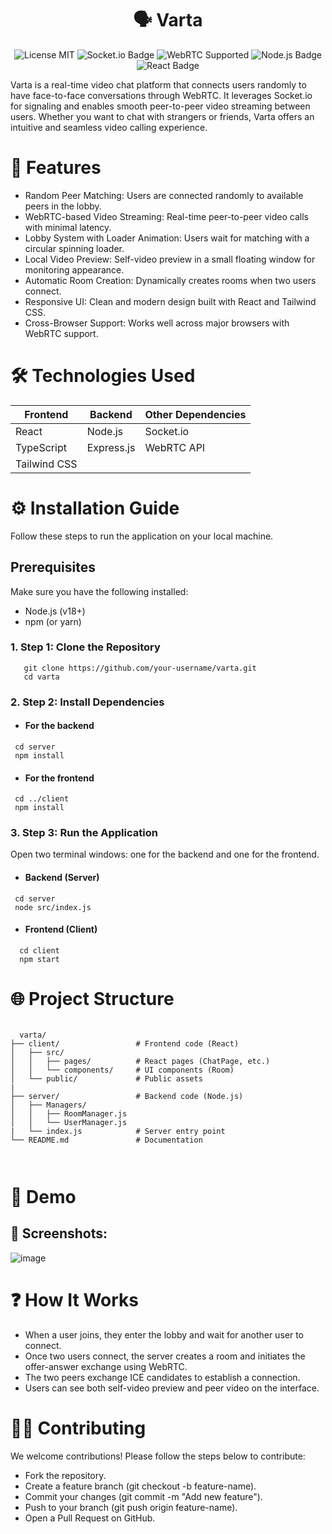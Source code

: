 <h1 align="center">🗣️ Varta  </h1>

<p align="center"> <img src="https://img.shields.io/badge/License-MIT-blue.svg" alt="License MIT"/> <img src="https://img.shields.io/badge/Socket.io-v4.5.4-%235865F2" alt="Socket.io Badge"/> <img src="https://img.shields.io/badge/WebRTC-Supported-brightgreen" alt="WebRTC Supported"/> <img src="https://img.shields.io/badge/Node.js-v18.0.0-%23339933" alt="Node.js Badge"/> <img src="https://img.shields.io/badge/React-v18.2.0-%2361DAFB" alt="React Badge"/> </p>


Varta is a real-time video chat platform that connects users randomly to have face-to-face conversations through WebRTC. It leverages Socket.io for signaling and enables smooth peer-to-peer video streaming between users. Whether you want to chat with strangers or friends, Varta offers an intuitive and seamless video calling experience.




# 🚀 Features

  - Random Peer Matching: Users are connected randomly to available peers in the lobby.
   - WebRTC-based Video Streaming: Real-time peer-to-peer video calls with minimal latency.
  - Lobby System with Loader Animation: Users wait for matching with a circular spinning loader.
  - Local Video Preview: Self-video preview in a small floating window for monitoring appearance.
  - Automatic Room Creation: Dynamically creates rooms when two users connect.
  - Responsive UI: Clean and modern design built with React and Tailwind CSS.
  - Cross-Browser Support: Works well across major browsers with WebRTC support.


# 🛠️ Technologies Used

| Frontend | Backend | Other Dependencies |
| ------ | ------ | ------- |
| React | Node.js	| Socket.io |
| TypeScript |	Express.js | WebRTC API |
| Tailwind CSS |


# ⚙️ Installation Guide

Follow these steps to run the application on your local machine.

## Prerequisites
Make sure you have the following installed:

  - Node.js (v18+)
  - npm (or yarn)


 ### 1. Step 1: Clone the Repository
 
  ```
     git clone https://github.com/your-username/varta.git 
     cd varta
 ```



### 2. Step 2: Install Dependencies

  - #### For the backend
  ```
   cd server
   npm install
  ```
  - #### For the frontend
  ```
   cd ../client
   npm install

  ```

### 3. Step 3: Run the Application

 Open two terminal windows: one for the backend and one for the frontend.

  - #### Backend (Server)
   ```
    cd server
    node src/index.js

   ```
  - #### Frontend (Client)
   ```
     cd client
     npm start
   ```


# 🌐 Project Structure

 
  ```

    varta/
├── client/                 # Frontend code (React)
│   ├── src/
│   │   ├── pages/          # React pages (ChatPage, etc.)
│   │   └── components/     # UI components (Room)
│   └── public/             # Public assets
|
├── server/                 # Backend code (Node.js)
│   ├── Managers/
│   │   ├── RoomManager.js        
│   │   └── UserManager.js       
|   └── index.js            # Server entry point
└── README.md               # Documentation



  ```


# 🎥 Demo

## 📸 Screenshots:
![image](https://github.com/user-attachments/assets/aa5b2c41-819c-4e50-bf5b-5b8fc414c025)




# ❓ How It Works

  - When a user joins, they enter the lobby and wait for another user to connect.
  - Once two users connect, the server creates a room and initiates the offer-answer exchange using WebRTC.
  - The two peers exchange ICE candidates to establish a connection.
  - Users can see both self-video preview and peer video on the interface.


# 🧑‍💻 Contributing

We welcome contributions! Please follow the steps below to contribute:

  - Fork the repository.
  - Create a feature branch (git checkout -b feature-name).
  - Commit your changes (git commit -m "Add new feature").
  - Push to your branch (git push origin feature-name).
  - Open a Pull Request on GitHub.





    
